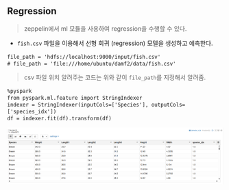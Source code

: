 ## Regression
> zeppelin에서 ml 모듈을 사용하여 regression을 수행할 수 있다.

- `fish.csv` 파일을 이용해서 선형 회귀 (regression) 모델을 생성하고 예측한다.

```spark-shell
file_path = 'hdfs://localhost:9000/input/fish.csv'
# file_path = 'file:///home/ubuntu/damf2/data/fish.csv'
```
> csv 파일 위치 알려주는 코드는 위와 같이 `file_path`를 지정해서 알려줌. 

```spark-shell
%pyspark
from pyspark.ml.feature import StringIndexer
indexer = StringIndexer(inputCols=['Species'], outputCols=['species_idx'])
df = indexer.fit(df).transform(df)
```
![alt text](image.png)